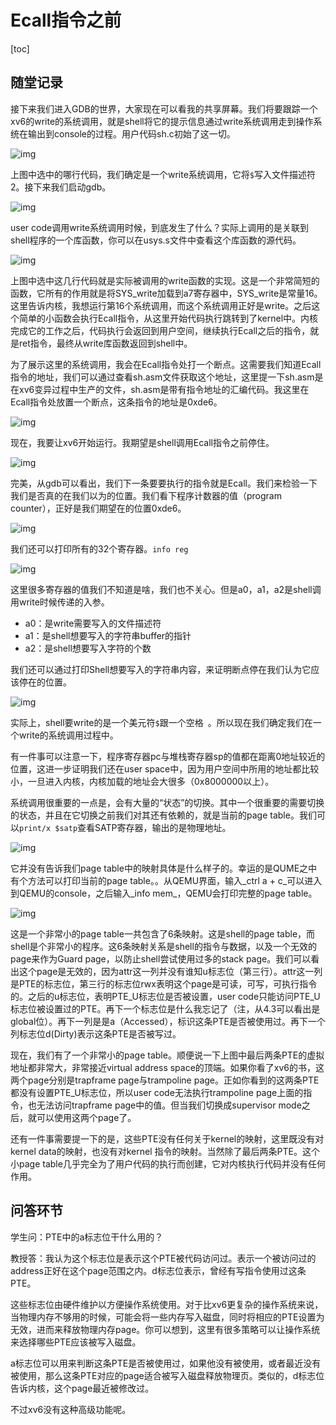 # Ecall指令之前

[toc]

## 随堂记录

接下来我们进入GDB的世界，大家现在可以看我的共享屏幕。我们将要跟踪一个xv6的write的系统调用，就是shell将它的提示信息通过write系统调用走到操作系统在输出到console的过程。用户代码sh.c初始了这一切。

![img](.assets/image%20(221).png)

上图中选中的哪行代码，我们确定是一个write系统调用，它将`$`写入文件描述符2。接下来我们启动gdb。

![img](.assets/image%20(311).png)

user code调用write系统调用时候，到底发生了什么？实际上调用的是关联到shell程序的一个库函数，你可以在usys.s文件中查看这个库函数的源代码。

![img](.assets/image%20(216)%20(1)%20(1)%20(1).png)

上图中选中这几行代码就是实际被调用的write函数的实现。这是一个非常简短的函数，它所有的作用就是将SYS_write加载到a7寄存器中，SYS_write是常量16。这里告诉内核，我想运行第16个系统调用，而这个系统调用正好是write。之后这个简单的小函数会执行Ecall指令，从这里开始代码执行跳转到了kernel中。内核完成它的工作之后，代码执行会返回到用户空间，继续执行Ecall之后的指令，就是ret指令，最终从write库函数返回到shell中。

为了展示这里的系统调用，我会在Ecall指令处打一个断点。这需要我们知道Ecall指令的地址，我们可以通过查看sh.asm文件获取这个地址，这里提一下sh.asm是在xv6变异过程中生产的文件，sh.asm是带有指令地址的汇编代码。我这里在Ecall指令处放置一个断点，这条指令的地址是0xde6。

![img](.assets/image%20(255).png)

现在，我要让xv6开始运行。我期望是shell调用Ecall指令之前停住。

![img](.assets/image%20(325).png)

完美，从gdb可以看出，我们下一条要要执行的指令就是Ecall。我们来检验一下我们是否真的在我们以为的位置。我们看下程序计数器的值（program counter），正好是我们期望在的位置0xde6。

![img](.assets/image%20(271).png)

我们还可以打印所有的32个寄存器。`info reg`

![img](.assets/image%20(258).png)

这里很多寄存器的值我们不知道是啥，我们也不关心。但是a0，a1，a2是shell调用write时候传递的入参。

* a0：是write需要写入的文件描述符
* a1：是shell想要写入的字符串buffer的指针
* a2：是shell想要写入字符的个数

我们还可以通过打印Shell想要写入的字符串内容，来证明断点停在我们认为它应该停在的位置。

![img](.assets/image%20(338).png)

实际上，shell要write的是一个美元符`$`跟一个空格` `。所以现在我们确定我们在一个write的系统调用过程中。

有一件事可以注意一下，程序寄存器pc与堆栈寄存器sp的值都在距离0地址较近的位置，这进一步证明我们还在user space中，因为用户空间中所用的地址都比较小，一旦进入内核，内核加载的地址会大很多（0x8000000以上）。

系统调用很重要的一点是，会有大量的“状态”的切换。其中一个很重要的需要切换的状态，并且在它切换之前我们对其还有依赖的，就是当前的page table。我们可以`print/x $satp`查看SATP寄存器，输出的是物理地址。

![img](.assets/image%20(240).png)

它并没有告诉我们page table中的映射具体是什么样子的。幸运的是QUME之中有个方法可以打印当前的page table。。从QEMU界面，输入_ctrl a + c_可以进入到QEMU的console，之后输入_info mem_，QEMU会打印完整的page table。

![img](.assets/image%20(230).png)

这是一个非常小的page table一共包含了6条映射。这是shell的page table，而shell是个非常小的程序。这6条映射关系是shell的指令与数据，以及一个无效的page来作为Guard page，以防止shell尝试使用过多的stack page。我们可以看出这个page是无效的，因为attr这一列并没有谁知u标志位（第三行）。attr这一列是PTE的标志位，第三行的标志位rwx表明这个page是可读，可写，可执行指令的。之后的u标志位，表明PTE_U标志位是否被设置，user code只能访问PTE_U标志位被设置过的PTE。再下一个标志位是什么我忘记了（注，从4.3可以看出是global位）。再下一列是是a（Accessed），标识这条PTE是否被使用过。再下一个列标志位d(Dirty)表示这条PTE是否被写过。

现在，我们有了一个非常小的page table。顺便说一下上图中最后两条PTE的虚拟地址都非常大，非常接近virtual address space的顶端。如果你看了xv6的书，这两个page分别是trapframe page与trampoline page。正如你看到的这两条PTE都没有设置PTE_U标志位，所以user code无法执行trampoline page上面的指令，也无法访问trapframe page中的值。但当我们切换成supervisor mode之后，就可以使用这两个page了。

还有一件事需要提一下的是，这些PTE没有任何关于kernel的映射，这里既没有对kernel data的映射，也没有对kernel 指令的映射。当然除了最后两条PTE。这个小page table几乎完全为了用户代码的执行而创建，它对内核执行代码并没有任何作用。

## 问答环节

学生问：PTE中的a标志位干什么用的？

教授答：我认为这个标志位是表示这个PTE被代码访问过。表示一个被访问过的address正好在这个page范围之内。d标志位表示，曾经有写指令使用过这条PTE。

这些标志位由硬件维护以方便操作系统使用。对于比xv6更复杂的操作系统来说，当物理内存不够用的时候，可能会将一些内存写入磁盘，同时将相应的PTE设置为无效，进而来释放物理内存page。你可以想到，这里有很多策略可以让操作系统来选择哪些PTE应该被写入磁盘。

a标志位可以用来判断这条PTE是否被使用过，如果他没有被使用，或者最近没有被使用，那么这条PTE对应的page适合被写入磁盘释放物理页。类似的，d标志位告诉内核，这个page最近被修改过。

不过xv6没有这种高级功能呢。
